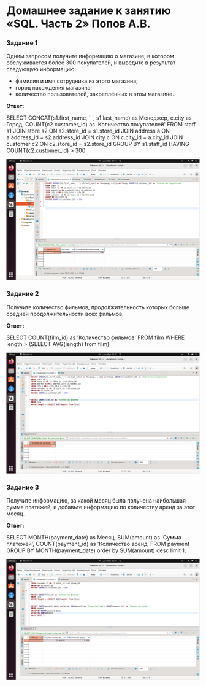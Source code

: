 # Домашнее задание к занятию «SQL. Часть 2» Попов А.В.

### Задание 1

Одним запросом получите информацию о магазине, в котором обслуживается более 300 покупателей, и выведите в результат следующую информацию: 
- фамилия и имя сотрудника из этого магазина;
- город нахождения магазина;
- количество пользователей, закреплённых в этом магазине.

**Ответ:**

SELECT CONCAT(s1.first_name, ' ', s1.last_name) as Менеджер, c.city as Город, COUNT(c2.customer_id) as 'Количество покупателей'
FROM staff s1
JOIN store s2 ON s2.store_id = s1.store_id
JOIN address a ON a.address_id = s2.address_id
JOIN city c ON c.city_id = a.city_id
JOIN customer c2 ON c2.store_id = s2.store_id
GROUP BY s1.staff_id
HAVING COUNT(c2.customer_id) > 300

![Image alt](https://github.com/goldcomru/SysAdmin/blob/main/sql2.1.png)

### Задание 2

Получите количество фильмов, продолжительность которых больше средней продолжительности всех фильмов.

**Ответ:**

SELECT COUNT(film_id) as 'Количество фильмов'
FROM film
WHERE length > (SELECT AVG(length) from film)


![Image alt](https://github.com/goldcomru/SysAdmin/blob/main/sql2.2.png)

### Задание 3

Получите информацию, за какой месяц была получена наибольшая сумма платежей, и добавьте информацию по количеству аренд за этот месяц.

**Ответ:**

SELECT MONTH(payment_date) as Месяц, SUM(amount) as 'Сумма платежей', COUNT(payment_id) as 'Количество аренд'
FROM payment
GROUP BY MONTH(payment_date)
order by SUM(amount)
desc limit 1;

![Image alt](https://github.com/goldcomru/SysAdmin/blob/main/sql2.3.png)
